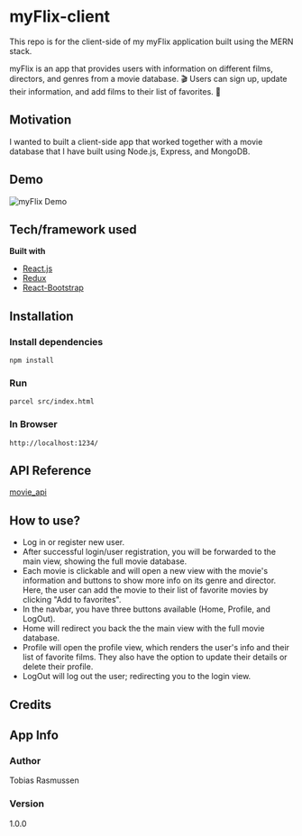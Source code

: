 # myFlix-client
This repo is for the client-side of my myFlix application built using the MERN stack. 

myFlix is an app that provides users with information on different films, directors, and genres from a movie database. :clapper: 
Users can sign up, update their information, and add films to their list of favorites. :popcorn:

## Motivation 
I wanted to built a client-side app that worked together with a movie database that I have built using Node.js, Express, and MongoDB.

## Demo
![myFlix Demo](demo/myFlix-demo.gif)

## Tech/framework used
**Built with**
- [React.js](https://reactjs.org/)
- [Redux](https://redux.js.org/)
- [React-Bootstrap](https://react-bootstrap.github.io/)

## Installation 
### Install dependencies
`npm install`
### Run
`parcel src/index.html`
### In Browser
`http://localhost:1234/`
## API Reference
[movie_api](https://github.com/TobyRas1992/movie_api)
## How to use?
- Log in or register new user. 
- After successful login/user registration, you will be forwarded to the main view, showing the full movie database. 
- Each movie is clickable and will open a new view with the movie's information and buttons to show more info on its genre and director. Here, the user can add the movie to their list of favorite movies by clicking "Add to favorites".
- In the navbar, you have three buttons available (Home, Profile, and LogOut).
- Home will redirect you back the the main view with the full movie database. 
- Profile will open the profile view, which renders the user's info and their list of favorite films. They also have the option to update their details or delete their profile. 
- LogOut will log out the user; redirecting you to the login view. 

## Credits

## App Info
### Author
Tobias Rasmussen
### Version
1.0.0
